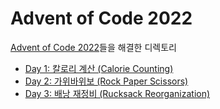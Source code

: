# Advent of Code 2022
[Advent of Code 2022](https://adventofcode.com/2022)들을 해결한 디렉토리

- [Day 1: 칼로리 계산 (Calorie Counting)](./day1)
- [Day 2: 가위바위보 (Rock Paper Scissors)](./day2)
- [Day 3: 배낭 재정비 (Rucksack Reorganization)](./day3)
